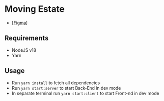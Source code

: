 # Moving Estate
* [[Figma](https://www.figma.com/file/etjqKd2owOjZVh6O5ZGmha/Moving-Estate)]

## Requirements
* NodeJS v18
* Yarn

## Usage
* Run `yarn install` to fetch all dependencies
* Run `yarn start:server` to start Back-End in dev mode
* In separate terminal run `yarn start:client` to start Front-nd in dev mode
